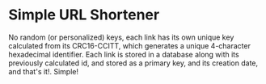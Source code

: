 # Simple URL Shortener

No random (or personalized) keys, each link has its own unique key calculated from its CRC16-CCITT, which generates a unique 4-character hexadecimal identifier.
Each link is stored in a database along with its previously calculated id, and stored as a primary key, and its creation date, and that's it!. Simple!
